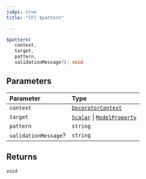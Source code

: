 ```yaml
---
jsApi: true
title: "[F] $pattern"

---
```

```ts
$pattern(
   context, 
   target, 
   pattern, 
   validationMessage?): void
```

## Parameters

| Parameter | Type |
| :------ | :------ |
| `context` | [`DecoratorContext`](../interfaces/DecoratorContext.md) |
| `target` | [`Scalar`](../interfaces/Scalar.md) \| [`ModelProperty`](../interfaces/ModelProperty.md) |
| `pattern` | `string` |
| `validationMessage`? | `string` |

## Returns

`void`
